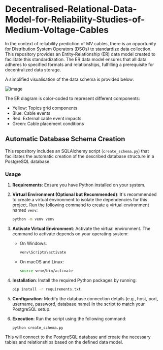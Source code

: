 # Decentralised-Relational-Data-Model-for-Reliability-Studies-of-Medium-Voltage-Cables

In the context of reliability prediction of MV cables, there is an opportunity for Distribution System Operators (DSOs) to standardize data collection. This repository provides an Entity-Relationship (ER) data model created to facilitate this standardization. The ER data model ensures that all data adheres to specified formats and relationships, fulfilling a prerequisite for decentralized data storage.

A simplified visualisation of the data schema is provided below: 

![image](https://github.com/H2020-InnoCyPES-ITN/Decentralised-Relational-Data-Model-for-Reliability-Studies-of-Medium-Voltage-Cables/assets/101191232/c25c021a-8931-4b33-aaed-9b638c2c58ba)


The ER diagram is color-coded to represent different components:

- Yellow: Topics grid components
- Blue: Cable events
- Red: External cable event impacts
- Green: Cable placement conditions

## Automatic Database Schema Creation 

This repository includes an SQLAlchemy script (`create_schema.py`) that facilitates the automatic creation of the described database structure in a PostgreSQL database.

### Usage

1. **Requirements**: Ensure you have Python installed on your system.
2.  **Virtual Environment (Optional but Recommended)**: It's recommended to create a virtual environment to isolate the dependencies for this project. Run the following command to create a virtual environment named `venv`:
     ```bash
     python -m venv venv
     ```
3. **Activate Virtual Environment**: Activate the virtual environment. The command to activate depends on your operating system:

   - On Windows:

     ```bash
     venv\Scripts\activate
     ```

   - On macOS and Linux:

     ```bash
     source venv/bin/activate
     ```
4. **Installation**: Install the required Python packages by running:

     ```bash
     pip install -r requirements.txt
     ```
6. **Configuration**: Modify the database connection details (e.g., host, port, username, password, database name) in the script to match your PostgreSQL setup.

7. **Execution**: Run the script using the following command:

   ```bash
   python create_schema.py
   ```
   
This will connect to the PostgreSQL database and create the necessary tables and relationships based on the defined data model.
